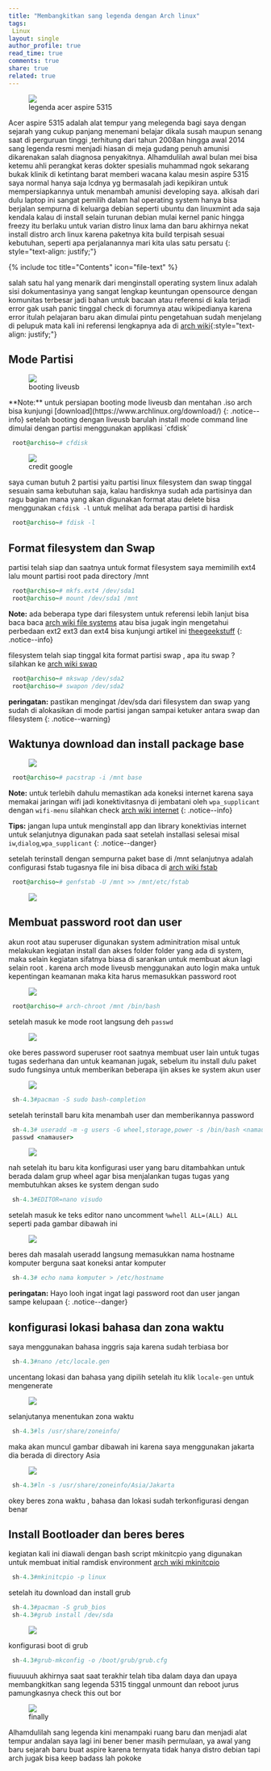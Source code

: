```yaml
---
title: "Membangkitkan sang legenda dengan Arch linux"
tags:
 Linux
layout: single
author_profile: true
read_time: true
comments: true
share: true
related: true
---  
```


<figure style="width: 200px" class="align-center">
<img src="/images/aspire.png">
<figcaption>legenda acer aspire 5315</figcaption>
</figure> 
Acer aspire 5315 adalah alat tempur yang melegenda bagi saya dengan sejarah yang cukup panjang menemani belajar dikala susah maupun senang saat di perguruan tinggi ,terhitung dari tahun 2008an hingga awal 2014 sang legenda resmi menjadi hiasan di meja gudang penuh amunisi dikarenakan salah diagnosa penyakitnya. Alhamdulilah awal bulan mei bisa ketemu ahli perangkat keras dokter spesialis muhammad ngok sekarang bukak klinik di ketintang barat memberi wacana kalau mesin aspire 5315 saya normal hanya saja lcdnya yg bermasalah jadi kepikiran untuk mempersiapkannya untuk menambah amunisi developing saya. alkisah dari dulu laptop ini sangat pemilih dalam hal operating system hanya bisa berjalan sempurna di keluarga debian seperti ubuntu dan linuxmint ada saja kendala kalau di install selain turunan debian mulai kernel panic hingga freezy itu berlaku untuk varian distro linux lama dan baru akhirnya nekat install distro arch linux karena paketnya kita build terpisah sesuai kebutuhan, seperti apa perjalanannya mari kita ulas satu persatu
{: style="text-align: justify;"}

{% include toc title="Contents" icon="file-text" %}

salah satu hal yang menarik dari menginstall operating system linux adalah
sisi dokumentasinya yang sangat lengkap keuntungan opensource dengan komunitas terbesar jadi bahan untuk bacaan atau referensi di kala terjadi error gak usah panic tinggal check di forumnya atau wikipedianya karena error itulah pelajaran baru akan dimulai pintu pengetahuan sudah menjelang di pelupuk mata kali ini referensi lengkapnya ada di [arch wiki](https://wiki.archlinux.org/){:style="text-align: justify;"} 

## Mode Partisi

<figure style="width: 500px" class="align-center">
<img src="/images/booting.gif">
<figcaption>booting liveusb</figcaption>
</figure> 
**Note:** untuk persiapan booting mode liveusb dan mentahan .iso arch bisa kunjungi [download](https://www.archlinux.org/download/)
{: .notice--info}
setelah booting dengan liveusb barulah install mode command line dimulai dengan
partisi menggunakan applikasi `cfdisk`

```ruby
 root@archiso~# cfdisk
```
<figure style="width: 400px" class="align-center">
<img src="/images/cfdisk.png">
<figcaption>credit google</figcaption>
</figure>

saya cuman butuh 2 partisi yaitu partisi linux filesystem dan swap tinggal sesuain sama kebutuhan saja, kalau hardisknya sudah ada partisinya dan ragu bagian mana yang akan digunakan format atau delete bisa menggunakan `cfdisk -l` untuk melihat ada berapa partisi di hardisk

```ruby
 root@archiso~# fdisk -l
```

## Format filesystem dan Swap

partisi telah siap dan saatnya untuk format filesystem saya memimilih ext4 lalu  mount partisi root pada directory /mnt

```ruby
 root@archiso~# mkfs.ext4 /dev/sda1
 root@archiso~# mount /dev/sda1 /mnt
```
**Note:** ada beberapa type dari filesystem untuk referensi lebih lanjut bisa baca baca [arch wiki file systems](https://wiki.archlinux.org/index.php/file_systems)
atau bisa jugak ingin mengetahui perbedaan ext2 ext3 dan ext4 bisa kunjungi artikel ini [theegeekstuff](http://www.thegeekstuff.com/2011/05/ext2-ext3-ext4/)
{: .notice--info}

filesystem telah siap tinggal kita format partisi swap , apa itu swap ? silahkan ke [arch wiki swap](https://wiki.archlinux.org/index.php/Swap)

```ruby
 root@archiso~# mkswap /dev/sda2
 root@archiso~# swapon /dev/sda2
```
**peringatan:** pastikan mengingat /dev/sda dari filesystem dan swap yang sudah di alokasikan di mode partisi jangan sampai ketuker antara swap dan filesystem
{: .notice--warning}

## Waktunya download dan install package base

<figure style="width: 600px" class="align-center">
<img src="/images/pacstrap.gif">
<figcaption></figcaption>
</figure>


```ruby
 root@archiso~# pacstrap -i /mnt base
```
**Note:** untuk terlebih dahulu memastikan ada koneksi internet karena saya memakai jaringan wifi jadi konektivitasnya di jembatani oleh `wpa_supplicant` dengan `wifi-menu` silahkan check [arch wiki internet](https://wiki.archlinux.org/index.php/Wireless_network_configuration#Getting_some_useful_information)
{: .notice--info}

**Tips:** jangan lupa untuk menginstall app dan library konektivias internet untuk selanjutnya digunakan pada saat setelah installasi selesai misal `iw`,`dialog`,`wpa_supplicant`
{: .notice--danger}

setelah terinstall dengan sempurna paket base di /mnt selanjutnya adalah configurasi fstab tugasnya file ini bisa dibaca di [arch wiki fstab](https://wiki.archlinux.org/index.php/Fstab) 


```ruby
 root@archiso~# genfstab -U /mnt >> /mnt/etc/fstab
```
<figure style="width: 600px" class="align-center">
<img src="/images/fstab.gif">
<figcaption></figcaption>
</figure>

## Membuat password root dan user

akun root atau superuser digunakan system adminitration misal untuk melakukan kegiatan install dan akses folder folder yang ada di system, maka selain kegiatan sifatnya biasa di sarankan untuk membuat akun lagi selain root . karena arch mode liveusb menggunakan auto login maka untuk kepentingan keamanan maka kita harus memasukkan password root

<figure style="width: 400px" class="align-center">
<img src="/images/chroot.gif">
<figcaption></figcaption>
</figure>

```ruby
 root@archiso~# arch-chroot /mnt /bin/bash
```

setelah masuk ke mode root langsung deh `passwd` 

<figure style="width: 400px" class="align-center">
<img src="/images/passwd.gif">
<figcaption></figcaption>
</figure>

oke beres password superuser root saatnya membuat user lain untuk tugas tugas sederhana dan untuk keamanan jugak, sebelum itu install dulu paket sudo fungsinya untuk memberikan beberapa ijin akses ke system akun user


<figure style="width: 600px" class="align-center">
<img src="/images/sudopac.gif">
<figcaption></figcaption>
</figure>

```ruby
 sh-4.3#pacman -S sudo bash-completion
```
setelah terinstall baru kita menambah user dan memberikannya password

```ruby
 sh-4.3# useradd -m -g users -G wheel,storage,power -s /bin/bash <namauser>
 passwd <namauser>
```
<figure style="width: 600px" class="align-center">
<img src="/images/useradd.gif">
<figcaption></figcaption>
</figure>

nah setelah itu baru kita konfigurasi user yang baru ditambahkan untuk berada dalam grup wheel agar bisa menjalankan tugas tugas yang membutuhkan akses ke system dengan sudo

```ruby
 sh-4.3#EDITOR=nano visudo
```
setelah masuk ke teks editor nano uncomment `%whell ALL=(ALL) ALL` seperti pada gambar dibawah ini 

<figure style="width: 500px" class="align-center">
<img src="/images/sudoers.gif">
<figcaption></figcaption>
</figure>

beres dah masalah useradd langsung memasukkan nama hostname komputer berguna saat koneksi antar komputer

```ruby
 sh-4.3# echo nama komputer > /etc/hostname
```
**peringatan:** Hayo looh ingat ingat lagi password root dan user jangan sampe kelupaan
{: .notice--danger}

## konfigurasi lokasi bahasa dan zona waktu

saya menggunakan bahasa inggris saja karena sudah terbiasa bor 

```ruby
 sh-4.3#nano /etc/locale.gen
```
uncentang lokasi dan bahasa yang dipilih setelah itu klik `locale-gen` untuk mengenerate

<figure style="width: 600px" class="align-center">
<img src="/images/locale.gif">
<figcaption></figcaption>
</figure>

selanjutanya menentukan zona waktu

```ruby
 sh-4.3#ls /usr/share/zoneinfo/
```
maka akan muncul gambar dibawah ini karena saya menggunakan jakarta dia berada di directory Asia
<figure style="width: 600px" class="align-center">
<img src="/images/zoneinfo.png">
<figcaption></figcaption>
</figure>

```ruby
 sh-4.3#ln -s /usr/share/zoneinfo/Asia/Jakarta
```
okey beres zona waktu , bahasa dan lokasi sudah terkonfigurasi dengan benar

## Install Bootloader dan beres beres 

kegiatan kali ini diawali dengan bash script mkinitcpio yang digunakan untuk membuat initial ramdisk environment [arch wiki mkinitcpio](https://wiki.archlinux.org/index.php/Mkinitcpio)

```ruby
 sh-4.3#mkinitcpio -p linux
```
setelah itu download dan install grub 

```ruby
 sh-4.3#pacman -S grub_bios
 sh-4.3#grub install /dev/sda
```
<figure style="width: 600px" class="align-center">
<img src="/images/grubpac.gif">
<figcaption></figcaption>
</figure>
konfigurasi boot di grub

```ruby
 sh-4.3#grub-mkconfig -o /boot/grub/grub.cfg
```

fiuuuuuh akhirnya saat saat terakhir telah tiba dalam daya dan upaya membangkitkan sang legenda 5315 tinggal unmount dan reboot jurus pamungkasnya
check this out bor

<figure style="width: 600px" class="align-center">
<img src="/images/fiuh.gif">
<figcaption>finally</figcaption>
</figure>

Alhamdulilah sang legenda kini menampaki ruang baru dan menjadi alat tempur andalan saya lagi ini bener bener masih permulaan, ya awal yang baru sejarah baru buat aspire karena ternyata tidak hanya distro debian tapi arch jugak bisa keep badass lah pokoke